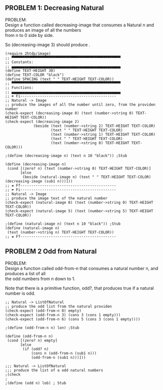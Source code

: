 ## PROBLEM 1: Decreasing Natural  
 PROBLEM:  
 Design a function called decreasing-image that consumes a Natural n and produces an image of all the numbers   
 from n to 0 side by side.   
 
 So (decreasing-image 3) should produce .  
 ```racket
 (require 2htdp/image)
;; ▀▀▀▀▀▀▀▀▀▀▀▀▀▀▀▀▀▀▀▀▀▀▀▀▀▀▀▀▀▀▀▀▀▀▀▀▀▀▀▀▀▀▀▀▀▀▀▀▀▀
;; Constants:
;; ▄▄▄▄▄▄▄▄▄▄▄▄▄▄▄▄▄▄▄▄▄▄▄▄▄▄▄▄▄▄▄▄▄▄▄▄▄▄▄▄▄▄▄▄▄▄▄▄▄▄
(define TEXT-HEIGHT 30)
(define TEXT-COLOR "black")
(define SPACING (text " " TEXT-HEIGHT TEXT-COLOR))
;; ▀▀▀▀▀▀▀▀▀▀▀▀▀▀▀▀▀▀▀▀▀▀▀▀▀▀▀▀▀▀▀▀▀▀▀▀▀▀▀▀▀▀▀▀▀▀▀▀▀▀
;; Functions:
;; ▄▄▄▄▄▄▄▄▄▄▄▄▄▄▄▄▄▄▄▄▄▄▄▄▄▄▄▄▄▄▄▄▄▄▄▄▄▄▄▄▄▄▄▄▄▄▄▄▄▄
;; ➽ Fi--------------------------------------------
;; Natural -> Image
;; produce the images of all the number until zero, from the providen number
(check-expect (decreasing-image 0) (text (number->string 0) TEXT-HEIGHT TEXT-COLOR))
(check-expect (decreasing-image 2)
              (beside (text (number->string 2) TEXT-HEIGHT TEXT-COLOR)
                      (text " " TEXT-HEIGHT TEXT-COLOR)
                      (text (number->string 1) TEXT-HEIGHT TEXT-COLOR)
                      (text " " TEXT-HEIGHT TEXT-COLOR)
                      (text (number->string 0) TEXT-HEIGHT TEXT-COLOR)))

;(define (decreasing-image n) (text n 10 "black")) ;Stub

(define (decreasing-image n)
  (cond [(zero? n) (text (number->string 0) TEXT-HEIGHT TEXT-COLOR)]
        [else
         (beside (natural-image n) (text " " TEXT-HEIGHT TEXT-COLOR) (decreasing-image (sub1 n)))]))
;; ✚ Ff--------------------------------------------
;; ➽ Fi--------------------------------------------
;; Natural -> Image
;; produce the image text of the natural number
(check-expect (natural-image 0) (text (number->string 0) TEXT-HEIGHT TEXT-COLOR)) 
(check-expect (natural-image 5) (text (number->string 5) TEXT-HEIGHT TEXT-COLOR))

;(define (natural-image n) (text n 10 "black")) ;Stub
(define (natural-image n)
  (text (number->string n) TEXT-HEIGHT TEXT-COLOR))
;; ✚ Ff--------------------------------------------
 ```
## PROBLEM 2 Odd from Natural
 PROBLEM:  
  Design a function called odd-from-n that consumes a natural number n, and produces a list of all   
 the odd numbers from n down to 1.   
 
 Note that there is a primitive function, odd?, that produces true if a natural number is odd.   
 ```racket
 ;; Natural -> ListOfNatural
;; produce the odd list from the natural providen
(check-expect (odd-from-n 0) empty)
(check-expect (odd-from-n 3) (cons 3 (cons 1 empty)))
(check-expect (odd-from-n 6) (cons 5 (cons 3 (cons 1 empty))))

;(define (odd-from-n n) lon) ;Stub

(define (odd-from-n n)
  (cond [(zero? n) empty]
        [else
         (if (odd? n)
             (cons n (odd-from-n (sub1 n)))
             (odd-from-n (sub1 n)))]))

;;; Natural -> ListOfNatural
;;; produce the list of a odd natural numbers
;(check 
;
;(define (odd n) lob) ; Stub

 ```
